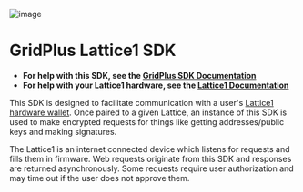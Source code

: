 ![image](https://user-images.githubusercontent.com/7378490/156425132-232af539-63d9-4dc5-8a6c-63c7bda20125.png)

# GridPlus Lattice1 SDK

* **For help with this SDK, see the [GridPlus SDK Documentation](https://gridplus.github.io/gridplus-sdk)**
* **For help with your Lattice1 hardware, see the [Lattice1 Documentation](https://docs.gridplus.io)**

This SDK is designed to facilitate communication with a user's [Lattice1 hardware wallet](https://gridplus.io/lattice). Once paired to a given Lattice, an instance of this SDK is used to make encrypted requests for things like getting addresses/public keys and making signatures.

The Lattice1 is an internet connected device which listens for requests and fills them in firmware. Web requests originate from this SDK and responses are returned asynchronously. Some requests require user authorization and may time out if the user does not approve them.

